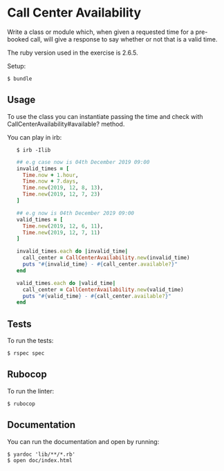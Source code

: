 # Call Center Availability

Write a class or module which, when given a requested time for a
pre-booked call, will give a response to say whether or not that is
a valid time.

The ruby version used in the exercise is 2.6.5.

Setup:

    $ bundle

## Usage

To use the class you can instantiate passing the time and check with
CallCenterAvailability#available? method.

You can play in irb:

```
   $ irb -Ilib
```

```ruby
   ## e.g case now is 04th December 2019 09:00
   invalid_times = [
     Time.now + 1.hour,
     Time.now + 7.days,
     Time.new(2019, 12, 8, 13),
     Time.new(2019, 12, 7, 23)
   ]

   ## e.g now is 04th December 2019 09:00
   valid_times = [
     Time.new(2019, 12, 6, 11),
     Time.new(2019, 12, 7, 11)
   ]

   invalid_times.each do |invalid_time|
     call_center = CallCenterAvailability.new(invalid_time)
     puts "#{invalid_time} - #{call_center.available?}"
   end

   valid_times.each do |valid_time|
     call_center = CallCenterAvailability.new(valid_time)
     puts "#{valid_time} - #{call_center.available?}"
   end
```

## Tests

To run the tests:

    $ rspec spec

## Rubocop

To run the linter:

    $ rubocop

## Documentation

You can run the documentation and open by running:

    $ yardoc 'lib/**/*.rb'
    $ open doc/index.html

